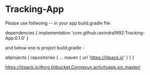 # Tracking-App

Please use follwoing -- in your app build.gradle file

dependencies {
	        implementation 'com.github.ravindra1992:Tracking-App:0.1.0'
	}
  
  and below one is project build.gradle -
  
  allprojects {
		repositories {
			...
			maven { url 'https://jitpack.io' }
		}
	}
  
  https://jitpack.io/#org.bitbucket.Connexun.activityapp.src.master/
  
  
